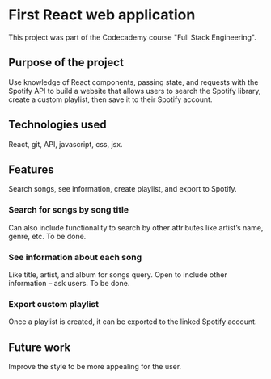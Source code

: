 # First React web application

This project was part of the Codecademy course "Full Stack Engineering".

## Purpose of the project

Use knowledge of React components, passing state, and requests with the Spotify API to build a website that allows users to search the Spotify library, create a custom playlist, then save it to their Spotify account.

## Technologies used

React, git, API, javascript, css, jsx.

## Features

Search songs, see information, create playlist, and export to Spotify.

### Search for songs by song title

Can also include functionality to search by other attributes like artist’s name, genre, etc. To be done.

### See information about each song

Like title, artist, and album for songs query. Open to include other information – ask users. To be done.

### Export custom playlist 

Once a playlist is created, it can be exported to the linked Spotify account.

## Future work

Improve the style to be more appealing for the user.

